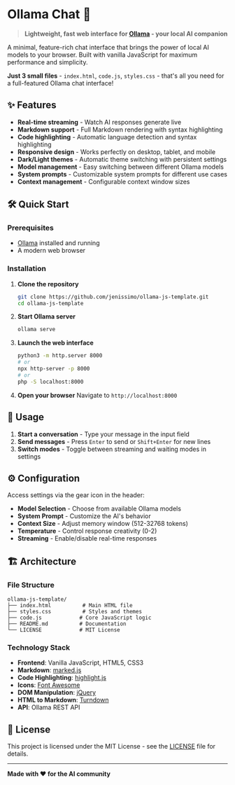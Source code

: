 # Ollama Chat 🚀

> **Lightweight, fast web interface for [Ollama](https://ollama.com/) - your local AI companion**

A minimal, feature-rich chat interface that brings the power of local AI models to your browser. Built with vanilla JavaScript for maximum performance and simplicity.

**Just 3 small files** - `index.html`, `code.js`, `styles.css` - that's all you need for a full-featured Ollama chat interface!

## ✨ Features

- **Real-time streaming** - Watch AI responses generate live
- **Markdown support** - Full Markdown rendering with syntax highlighting
- **Code highlighting** - Automatic language detection and syntax highlighting
- **Responsive design** - Works perfectly on desktop, tablet, and mobile
- **Dark/Light themes** - Automatic theme switching with persistent settings
- **Model management** - Easy switching between different Ollama models
- **System prompts** - Customizable system prompts for different use cases
- **Context management** - Configurable context window sizes

## 🛠 Quick Start

### Prerequisites

- [Ollama](https://ollama.com/) installed and running
- A modern web browser

### Installation

1. **Clone the repository**
   ```bash
   git clone https://github.com/jenissimo/ollama-js-template.git
   cd ollama-js-template
   ```

2. **Start Ollama server**
   ```bash
   ollama serve
   ```

3. **Launch the web interface**
   ```bash
   python3 -m http.server 8000
   # or
   npx http-server -p 8000
   # or
   php -S localhost:8000
   ```

4. **Open your browser**
   Navigate to `http://localhost:8000`

## 📖 Usage

1. **Start a conversation** - Type your message in the input field
2. **Send messages** - Press `Enter` to send or `Shift+Enter` for new lines
3. **Switch modes** - Toggle between streaming and waiting modes in settings

## ⚙️ Configuration

Access settings via the gear icon in the header:

- **Model Selection** - Choose from available Ollama models
- **System Prompt** - Customize the AI's behavior
- **Context Size** - Adjust memory window (512-32768 tokens)
- **Temperature** - Control response creativity (0-2)
- **Streaming** - Enable/disable real-time responses

## 🏗 Architecture

### File Structure
```
ollama-js-template/
├── index.html          # Main HTML file
├── styles.css          # Styles and themes
├── code.js            # Core JavaScript logic
├── README.md          # Documentation
└── LICENSE            # MIT License
```

### Technology Stack

- **Frontend**: Vanilla JavaScript, HTML5, CSS3
- **Markdown**: [marked.js](https://marked.js.org/)
- **Code Highlighting**: [highlight.js](https://highlightjs.org/)
- **Icons**: [Font Awesome](https://fontawesome.com/)
- **DOM Manipulation**: [jQuery](https://jquery.com/)
- **HTML to Markdown**: [Turndown](https://github.com/mixmark-io/turndown)
- **API**: Ollama REST API

## 📄 License

This project is licensed under the MIT License - see the [LICENSE](LICENSE) file for details.

---

**Made with ❤️ for the AI community**
